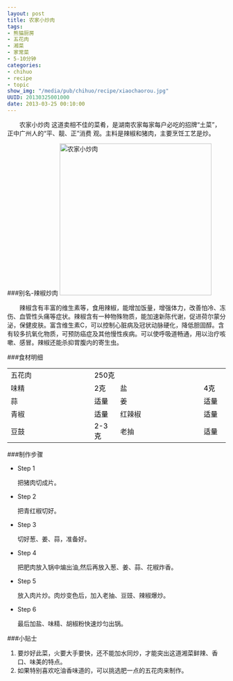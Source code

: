 ```yaml
--- 
layout: post
title: 农家小炒肉
tags: 
- 熊猫厨房
- 五花肉
- 湘菜
- 家常菜
- 5-10分钟
categories:
- chihuo
- recipe
- topic
show_img: "/media/pub/chihuo/recipe/xiaochaorou.jpg"
UUID: 20130325001000
date: 2013-03-25 00:10:00
---
```


　　农家小炒肉 这道卖相不佳的菜肴，是湖南农家每家每户必吃的招牌“土菜”，正中广州人的“平、靓、正”消费 观。主料是辣椒和猪肉，主要烹饪工艺是炒。

###别名-辣椒炒肉
<a href="{{site.url}}/media/pub/chihuo/recipe/xiaochaorou.jpg" alt="农家小炒肉" rel="prettyPhoto[{{page.UUID}}]">
<img src="{{site.url}}/media/pub/chihuo/recipe/xiaochaorou.jpg" width="350px" class="img-center" alt="农家小炒肉" ></img>
</a>

　　辣椒含有丰富的维生素等，食用辣椒，能增加饭量，增强体力，改善怕冷、冻伤、血管性头痛等症状。辣椒含有一种物殊物质，能加速新陈代谢，促进荷尔蒙分泌，保健皮肤。富含维生素C，可以控制心脏病及冠状动脉硬化，降低胆固醇。含有较多抗氧化物质，可预防癌症及其他慢性疾病。可以使呼吸道畅通，用以治疗咳嗽、感冒。辣椒还能杀抑胃腹内的寄生虫。

###食材明细
<table>
  <tbody>
  <tr>
    <td style="width:220px;">五花肉</td>
    <td colspan=3 style="width:50px;margin-right: 0px;color:#000000;">250克</td>
  </tr>
  <tr>
    <td style="width:220px">味精</td>
    <td style="width:50px;margin-right: 0px;color:#000;">2克</td>
    <td style="width:220px">盐</td>
    <td style="width:50px;margin-right: 0px;color:#000;">4克</td>
  </tr>
  <tr>
    <td style="width:220px">蒜</td>
    <td style="width:50px;margin-right: 0px;color:#000;">适量</td>
    <td style="width:220px">姜</td>
    <td style="width:50px;margin-right: 0px;color:#000;">适量</td>
  </tr>
  <tr>
    <td style="width:220px">青椒</td>
    <td style="width:50px;margin-right: 0px;color:#000;">适量</td>
    <td style="width:220px">红辣椒</td>
    <td style="width:50px;margin-right: 0px;color:#000;">适量</td>
  </tr>

  <tr>
    <td style="width:220px">豆鼓</td>
    <td style="width:50px;margin-right: 0px;color:#000;">2-3克</td>
    <td style="width:220px">老抽</td>
    <td style="width:50px;margin-right: 0px;color:#000;">适量</td>
  </tr>
</table>

###制作步骤
<div class="module method-related-notes">
   <div class="content-item tab-content current method-tab-content">
     <ul><li class="methods">
        <span class="step">Step 1</span>
        <p class="desc">
        把猪肉切成片。
        </p>
     </li>
     <li class="methods">
        <span class="step">Step 2</span>
        <p class="desc">
        把青红椒切好。 
        </p>
    </li><!-- // .methods -->
    <li class="methods">
      <span class="step">Step 3</span>
      <p class="desc">
      切好葱、姜、蒜，准备好。
      </p>
   </li><!-- // .methods -->
   <li class="methods">
   <span class="step">Step 4</span>
   <p class="desc">
   把肥肉放入锅中煸出油,然后再放入葱、姜、蒜、花椒炸香。
   </p>
   </li>
   <li class="methods">
   <span class="step">Step 5</span>
   <p class="desc">
   放入肉片炒。肉炒变色后，加入老抽、豆豉、辣椒爆炒。
   </p>
   </li>
   <li class="methods">
   <span class="step">Step 6</span>
   <p class="desc">
    最后加盐、味精、胡椒粉快速炒匀出锅。
   </p>
   </li>
   </ul>
   </div><!-- // .content-item -->
</div>

###小贴士
<ol>
<li>要炒好此菜，火要大手要快，还不能加水同炒，才能突出这道湘菜鲜辣、香口、味美的特点。</li>
<li>如果特别喜欢吃油香味道的，可以挑选肥一点的五花肉来制作。</li>
</ol>
